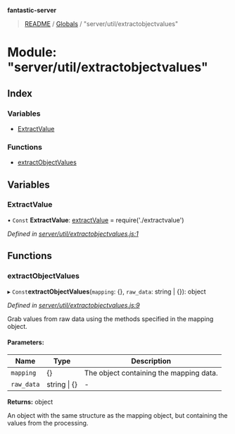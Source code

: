 **fantastic-server**

> [README](../README.md) / [Globals](../globals.md) / "server/util/extractobjectvalues"

# Module: "server/util/extractobjectvalues"

## Index

### Variables

* [ExtractValue](_server_util_extractobjectvalues_.md#extractvalue)

### Functions

* [extractObjectValues](_server_util_extractobjectvalues_.md#extractobjectvalues)

## Variables

### ExtractValue

• `Const` **ExtractValue**: [extractValue](_server_util_extractvalue_.md#extractvalue) = require('./extractvalue')

*Defined in [server/util/extractobjectvalues.js:1](https://github.com/besimorhino/project-fantastic/blob/a9b4b41/server/util/extractobjectvalues.js#L1)*

## Functions

### extractObjectValues

▸ `Const`**extractObjectValues**(`mapping`: {}, `raw_data`: string \| {}): object

*Defined in [server/util/extractobjectvalues.js:9](https://github.com/besimorhino/project-fantastic/blob/a9b4b41/server/util/extractobjectvalues.js#L9)*

Grab values from raw data using the methods specified in the mapping object.

#### Parameters:

Name | Type | Description |
------ | ------ | ------ |
`mapping` | {} | The object containing the mapping data. |
`raw_data` | string \| {} | - |

**Returns:** object

An object with the same structure as the mapping object, but containing the values from the processing.
